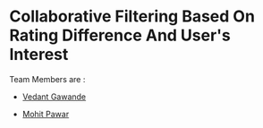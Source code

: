 # Collaborative Filtering Based On Rating Difference And User's Interest
Team Members are : 

- [Vedant Gawande](https://www.github.com/vedant-gawande)
+ [Mohit Pawar](https://www.github.com/mohit-pawar4072)

